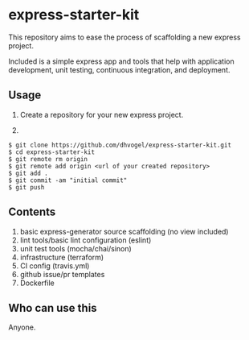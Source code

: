 # express-starter-kit

This repository aims to ease the process of scaffolding a new express project.

Included is a simple express app and tools that help with application
development, unit testing, continuous integration, and deployment.

## Usage

1. Create a repository for your new express project.

2.

```
$ git clone https://github.com/dhvogel/express-starter-kit.git
$ cd express-starter-kit
$ git remote rm origin
$ git remote add origin <url of your created repository>
$ git add .
$ git commit -am "initial commit"
$ git push
```

## Contents

1. basic express-generator source scaffolding (no view included)
2. lint tools/basic lint configuration (eslint)
3. unit test tools (mocha/chai/sinon)
4. infrastructure (terraform)
5. CI config (travis.yml)
6. github issue/pr templates
7. Dockerfile

## Who can use this

Anyone.
